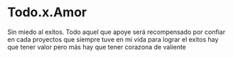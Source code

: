 # Todo.x.Amor
Sin miedo al exitos. Todo aquel que apoye será recompensado por confiar en cada proyectos que siempre tuve en mi vida para lograr el exitos hay que tener valor pero más hay que tener corazona de valiente
